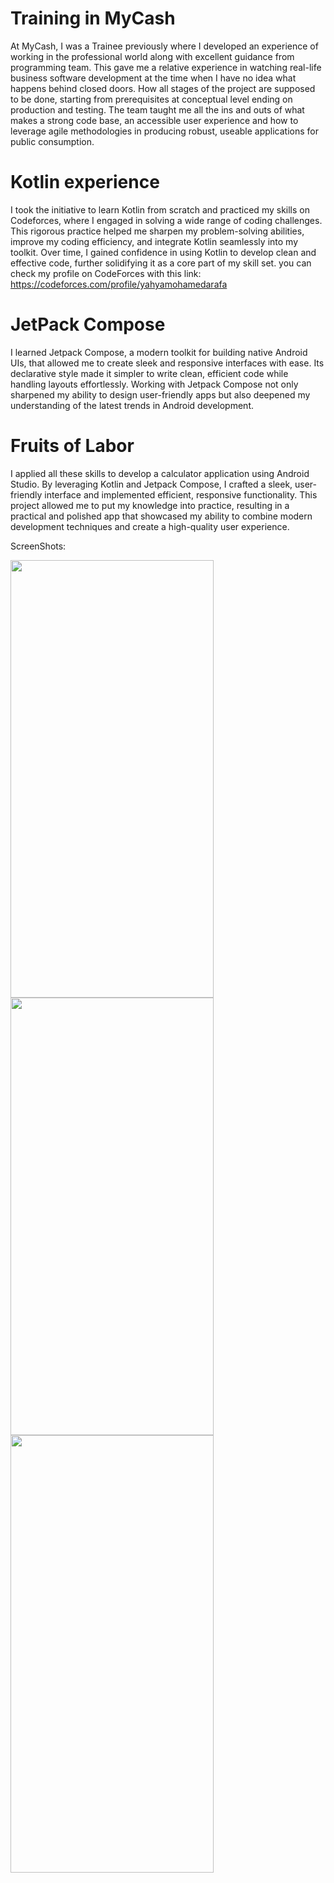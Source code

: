 
# Training in MyCash
 At MyCash, I was a Trainee previously where I developed an experience of working in the professional world along with excellent guidance from programming team. This gave me a relative experience in watching real-life business software development at the time when I have no idea what happens behind closed doors. How all stages of the project are supposed to be done, starting from prerequisites at conceptual level ending on production and testing. The team taught me all the ins and outs of what makes a strong code base, an accessible user experience and how to leverage agile methodologies in producing robust, useable applications for public consumption.
# Kotlin experience
I took the initiative to learn Kotlin from scratch and practiced my skills on Codeforces, where I engaged in solving a wide range of coding challenges. This rigorous practice helped me sharpen my problem-solving abilities, improve my coding efficiency, and integrate Kotlin seamlessly into my toolkit. Over time, I gained confidence in using Kotlin to develop clean and effective code, further solidifying it as a core part of my skill set. 
you can check my profile on CodeForces with this link: https://codeforces.com/profile/yahyamohamedarafa
# JetPack Compose
I learned Jetpack Compose, a modern toolkit for building native Android UIs, that allowed me to create sleek and responsive interfaces with ease. Its declarative style made it simpler to write clean, efficient code while handling layouts effortlessly. Working with Jetpack Compose not only sharpened my ability to design user-friendly apps but also deepened my understanding of the latest trends in Android development.
# Fruits of Labor 
I applied all these skills to develop a calculator application using Android Studio. By leveraging Kotlin and Jetpack Compose, I crafted a sleek, user-friendly interface and implemented efficient, responsive functionality. This project allowed me to put my knowledge into practice, resulting in a practical and polished app that showcased my ability to combine modern development techniques and create a high-quality user experience.

ScreenShots:



<img src="https://github.com/user-attachments/assets/cdbbf18d-8bbd-45fb-bbf7-28e5f658f039" width="325" height="700"><img src="https://github.com/user-attachments/assets/0c4f16b1-a359-469f-9bc4-dfb1af4e024d" width="325" height="700"><img src="https://github.com/user-attachments/assets/33cef832-7c3b-4d35-967c-1a659f12c403" width="325" height="700">


 


